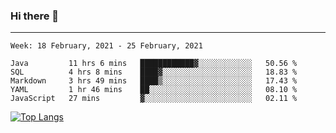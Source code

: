 ### Hi there 👋
---
<!--START_SECTION:waka-->
```text
Week: 18 February, 2021 - 25 February, 2021

Java         11 hrs 6 mins   ████████████▓░░░░░░░░░░░░   50.56 % 
SQL          4 hrs 8 mins    ████▓░░░░░░░░░░░░░░░░░░░░   18.83 % 
Markdown     3 hrs 49 mins   ████▒░░░░░░░░░░░░░░░░░░░░   17.43 % 
YAML         1 hr 46 mins    ██░░░░░░░░░░░░░░░░░░░░░░░   08.10 % 
JavaScript   27 mins         ▓░░░░░░░░░░░░░░░░░░░░░░░░   02.11 % 
```
<!--END_SECTION:waka-->

[![Top Langs](https://github-readme-stats.vercel.app/api/top-langs/?username=HyunAh-iia&layout=compact)](https://github.com/anuraghazra/github-readme-stats)
<!--
**HyunAh-iia/HyunAh-iia** is a ✨ _special_ ✨ repository because its `README.md` (this file) appears on your GitHub profile.

Here are some ideas to get you started:

- 🔭 I’m currently working on ...
- 🌱 I’m currently learning ...
- 👯 I’m looking to collaborate on ...
- 🤔 I’m looking for help with ...
- 💬 Ask me about ...
- 📫 How to reach me: ...
- 😄 Pronouns: ...
- ⚡ Fun fact: ...
-->
